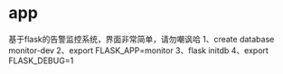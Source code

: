 # app
基于flask的告警监控系统，界面非常简单，请勿嘲讽哈
1、create database monitor-dev
2、export FLASK_APP=monitor
3、flask initdb
4、export FLASK_DEBUG=1
